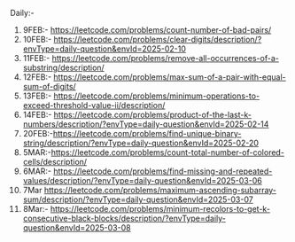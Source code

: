 Daily:- 
1. 9FEB:- https://leetcode.com/problems/count-number-of-bad-pairs/
2. 10FEB:- https://leetcode.com/problems/clear-digits/description/?envType=daily-question&envId=2025-02-10
3. 11FEB:- https://leetcode.com/problems/remove-all-occurrences-of-a-substring/description/
4. 12FEB:- https://leetcode.com/problems/max-sum-of-a-pair-with-equal-sum-of-digits/
5. 13FEB:- https://leetcode.com/problems/minimum-operations-to-exceed-threshold-value-ii/description/
6. 14FEB:- https://leetcode.com/problems/product-of-the-last-k-numbers/description/?envType=daily-question&envId=2025-02-14
7. 20FEB:-https://leetcode.com/problems/find-unique-binary-string/description/?envType=daily-question&envId=2025-02-20
8. 5MAR:-https://leetcode.com/problems/count-total-number-of-colored-cells/description/
9. 6MAR:- https://leetcode.com/problems/find-missing-and-repeated-values/description/?envType=daily-question&envId=2025-03-06
10. 7Mar https://leetcode.com/problems/maximum-ascending-subarray-sum/description/?envType=daily-question&envId=2025-03-07
11. 8Mar:- https://leetcode.com/problems/minimum-recolors-to-get-k-consecutive-black-blocks/description/?envType=daily-question&envId=2025-03-08
